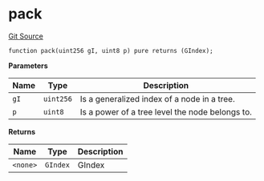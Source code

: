 # pack
[Git Source](https://github.com/lidofinance/community-staking-module/blob/ed13582ed87bf90a004e225eef6ca845b31d396d/src/lib/GIndex.sol)


```solidity
function pack(uint256 gI, uint8 p) pure returns (GIndex);
```
**Parameters**

|Name|Type|Description|
|----|----|-----------|
|`gI`|`uint256`|Is a generalized index of a node in a tree.|
|`p`|`uint8`|Is a power of a tree level the node belongs to.|

**Returns**

|Name|Type|Description|
|----|----|-----------|
|`<none>`|`GIndex`|GIndex|


